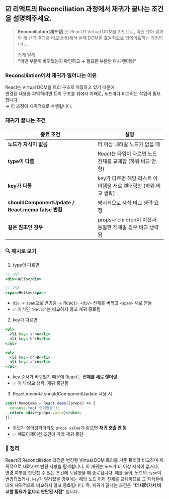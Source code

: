## ☑ 리액트의 Reconciliation 과정에서 재귀가 끝나는 조건을 설명해주세요.

> **Reconciliation(재조정)** 은 React가 Virtual DOM을 기반으로, 이전 렌더 결과와 새 렌더 결과를 비교(diff)해서 실제 DOM을 효율적으로 업데이트하는 과정입니다.
>
> 쉽게 말해,  
> **"어떤 부분이 바뀌었는지 확인하고 → 필요한 부분만 다시 렌더링"**

### Reconciliation에서 재귀가 일어나는 이유

React는 Virtual DOM을 트리 구조로 저장하고 있기 때문에,  
변경된 내용을 파악하려면 트리 구조를 위에서 아래로, 노드마다 비교하는 작업이 필요합니다.  
→ 이 과정이 재귀적으로 수행됩니다.

### 재귀가 끝나는 조건

| 종료 조건                                         | 설명                                                             |
| ------------------------------------------------- | ---------------------------------------------------------------- |
| **노드가 자식이 없음**                            | 더 이상 내려갈 노드가 없을 때                                    |
| **type이 다름**                                   | React는 타입이 다르면 노드 전체를 교체함 (하위 비교 안 함)       |
| **key가 다름**                                    | key가 다르면 해당 리스트 아이템을 새로 렌더링함 (하위 비교 생략) |
| **shouldComponentUpdate / React.memo false 반환** | 명시적으로 자식 비교 생략 요청                                   |
| **같은 참조인 경우**                              | props나 children이 이전과 동일한 객체일 경우 비교 생략됨         |

### 🔍 예시로 보기

1. type이 다르면

```jsx
// 이전
<div>Hello</div>

// 이후
<span>Hello</span>
```

- `div` → `span`으로 변경됨 → React는 `<div>` 전체를 버리고 `<span>` 새로 만듦
- ✅ 자식인 `"Hello"`는 비교하지 않고 재귀 종료됨

2. key가 다르면

```jsx
<ul>
  <li key='a'>A</li>
  <li key='b'>B</li>
</ul>
```

```jsx
<ul>
  <li key='b'>B</li>
  <li key='a'>A</li>
</ul>
```

- key 순서가 바뀌었기 때문에 React는 **전체를 새로 렌더링**
- ✅ 자식 비교 생략, 재귀 중단됨

3. React.memo나 shouldComponentUpdate 사용 시

```jsx
const MemoComp = React.memo((props) => {
  console.log('렌더링됨');
  return <div>{props.value}</div>;
});
```

- 부모가 렌더링되더라도 `props.value`가 같으면 **재귀 호출 안 됨**
- ✅ 메모이제이션 조건에 따라 재귀 중단

### 💯 정리

React의 Reconciliation 과정은 변경된 Virtual DOM 트리를 기존 트리와 비교하며 재귀적으로 내려가며 변경 사항을 탐색합니다.
이 재귀는 노드가 더 이상 자식이 없거나, 변경 여부를 판단할 수 있는 조건에 도달했을 때 종료됩니다.
예를 들어, 노드의 `type`이 변경되었거나, `key`가 달라졌을 경우에는 해당 노드 이하 전체를 교체하므로 그 자식들에 대해 재귀적으로 비교하지 않고 종료됩니다.
즉, 재귀가 끝나는 조건은 **“더 내려가서 비교할 필요가 없다고 판단된 시점”** 입니다.
